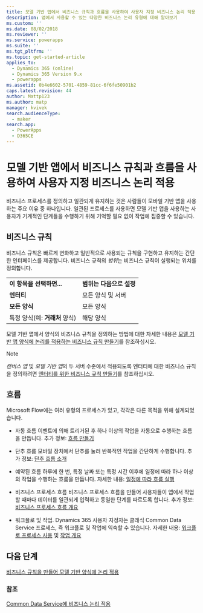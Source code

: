 ```yaml
---
title: 모델 기반 앱에서 비즈니스 규칙과 흐름을 사용하여 사용자 지정 비즈니스 논리 적용 | MicrosoftDocs
description: 앱에서 사용할 수 있는 다양한 비즈니스 논리 유형에 대해 알아보기
ms.custom: ''
ms.date: 08/02/2018
ms.reviewer: ''
ms.service: powerapps
ms.suite: ''
ms.tgt_pltfrm: ''
ms.topic: get-started-article
applies_to:
  - Dynamics 365 (online)
  - Dynamics 365 Version 9.x
  - powerapps
ms.assetid: 0b4e6602-5701-4859-81cc-6f6fe50901b2
caps.latest.revision: 44
author: Mattp123
ms.author: matp
manager: kvivek
search.audienceType:
  - maker
search.app:
  - PowerApps
  - D365CE
---
```

# <a name="apply-custom-business-logic-with-business-rules-and-flows-in-model-driven-apps"></a>모델 기반 앱에서 비즈니스 규칙과 흐름을 사용하여 사용자 지정 비즈니스 논리 적용

비즈니스 프로세스를 정의하고 일관되게 유지하는 것은 사람들이 모바일 기반 앱을 사용하는 주요 이유 중 하나입니다. 일관된 프로세스를 사용하면 모델 기반 앱을 사용하는 사용자가 기계적인 단계들을 수행하기 위해 기억할 필요 없이 작업에 집중할 수 있습니다. 

## <a name="business-rules"></a>비즈니스 규칙

비즈니스 규칙은 빠르게 변화하고 일반적으로 사용되는 규칙을 구현하고 유지하는 간단한 인터페이스를 제공합니다. 비즈니스 규칙의 *범위*는 비즈니스 규칙이 실행되는 위치를 정의합니다.

|||  
|-|-|  
|**이 항목을 선택하면...**|**범위는 다음으로 설정**|  
|**엔터티**|모든 양식 및 서버|  
|**모든 양식**|모든 양식|  
|특정 양식(예: **거래처** 양식)|해당 양식| 

모델 기반 앱에서 양식의 비즈니스 규칙을 정의하는 방법에 대한 자세한 내용은 [모델 기반 앱 양식에 논리를 적용하는 비즈니스 규칙 만들기](create-business-rules-recommendations-apply-logic-form.md)를 참조하십시오.

> [!NOTE]
> *캔버스 앱* 및 *모델 기반 앱*의 두 서버 수준에서 적용되도록 엔터티에 대한 비즈니스 규칙을 정의하려면 [엔터티를 위한 비즈니스 규칙 만들기](/powerapps/maker/common-data-service/data-platform-create-business-rule)를 참조하십시오.

## <a name="flows"></a>흐름  
  
Microsoft Flow에는 여러 유형의 프로세스가 있고, 각각은 다른 목적을 위해 설계되었습니다.  

-   자동 흐름 이벤트에 의해 트리거된 후 하나 이상의 작업을 자동으로 수행하는 흐름을 만듭니다. 추가 정보: [흐름 만들기](/flow/get-started-logic-flow)
    
-   단추 흐름 모바일 장치에서 단추를 눌러 반복적인 작업을 간단하게 수행합니다. 추가 정보: [단추 흐름 소개](/flow/introduction-to-button-flows)
  
-   예약된 흐름 하루에 한 번, 특정 날짜 또는 특정 시간 이후에 일정에 따라 하나 이상의 작업을 수행하는 흐름을 만듭니다. 자세한 내용: [일정에 따라 흐름 실행](/flow/run-scheduled-tasks)
  
-   비즈니스 프로세스 흐름  비즈니스 프로세스 흐름을 만들어 사용자들이 앱에서 작업할 때마다 데이터를 일관되게 입력하고 동일한 단계를 따르도록 합니다. 추가 정보: [비즈니스 프로세스 흐름 개요](/flow/business-process-flows-overview)

-   워크플로 및 작업. Dynamics 365 사용자 지정자는 클래식 Common Data Service 프로세스, 즉 워크플로 및 작업에 익숙할 수 있습니다. 자세한 내용: [워크플로 프로세스 사용](/flow/workflow-processes) 및 [작업 개요](/flow/actions)
  
## <a name="next-step"></a>다음 단계

[비즈니스 규칙을 만들어 모델 기반 양식에 논리 적용](create-business-rules-recommendations-apply-logic-form.md)

### <a name="see-also"></a>참조

[Common Data Service에 비즈니스 논리 적용](../common-data-service/cds-processes.md)
